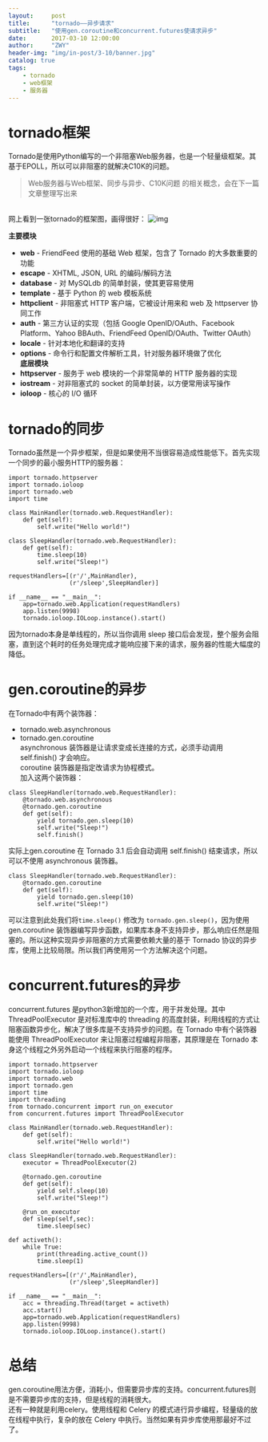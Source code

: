 ```yaml
---
layout:     post
title:      "tornado——异步请求"
subtitle:   "使用gen.coroutine和concurrent.futures使请求异步"
date:       2017-03-10 12:00:00
author:     "ZWY"
header-img: "img/in-post/3-10/banner.jpg"
catalog: true
tags:
    - tornado
    - web框架
    - 服务器
---
```

# tornado框架

Tornado是使用Python编写的一个非阻塞Web服务器，也是一个轻量级框架。其基于EPOLL，所以可以非阻塞的就解决C10K的问题。
>Web服务器与Web框架、同步与异步、C10K问题 的相关概念，会在下一篇文章整理写出来

<!-- more -->

<br> 网上看到一张tornado的框架图，画得很好：
![img](/img/in-post/3-10/3-10-1.png)

**主要模块**
* **web** - FriendFeed 使用的基础 Web 框架，包含了 Tornado 的大多数重要的功能
* **escape** - XHTML, JSON, URL 的编码/解码方法
* **database** - 对 MySQLdb 的简单封装，使其更容易使用
* **template** - 基于 Python 的 web 模板系统
* **httpclient** - 非阻塞式 HTTP 客户端，它被设计用来和 web 及 httpserver 协同工作
* **auth** - 第三方认证的实现（包括 Google OpenID/OAuth、Facebook Platform、Yahoo BBAuth、FriendFeed OpenID/OAuth、Twitter OAuth）
* **locale** - 针对本地化和翻译的支持
* **options** - 命令行和配置文件解析工具，针对服务器环境做了优化
<br> **底层模块**
* **httpserver** - 服务于 web 模块的一个非常简单的 HTTP 服务器的实现
* **iostream** - 对非阻塞式的 socket 的简单封装，以方便常用读写操作
* **ioloop** - 核心的 I/O 循环

# tornado的同步
Tornado虽然是一个异步框架，但是如果使用不当很容易造成性能低下。首先实现一个同步的最小服务HTTP的服务器：
```
import tornado.httpserver                         
import tornado.ioloop
import tornado.web
import time

class MainHandler(tornado.web.RequestHandler):
    def get(self):
        self.write("Hello world!")

class SleepHandler(tornado.web.RequestHandler):
    def get(self):
        time.sleep(10)
        self.write("Sleep!")

requestHandlers=[(r'/',MainHandler),
                 (r'/sleep',SleepHandler)]

if __name__ == "__main__":
    app=tornado.web.Application(requestHandlers)
    app.listen(9998)
    tornado.ioloop.IOLoop.instance().start()
```
因为tornado本身是单线程的，所以当你调用 sleep 接口后会发现，整个服务会阻塞，直到这个耗时的任务处理完成才能响应接下来的请求，服务器的性能大幅度的降低。

# gen.coroutine的异步
在Tornado中有两个装饰器：
* tornado.web.asynchronous
* tornado.gen.coroutine
<br> asynchronous 装饰器是让请求变成长连接的方式，必须手动调用 self.finish() 才会响应。
<br> coroutine 装饰器是指定改请求为协程模式。
<br> 加入这两个装饰器：
```
class SleepHandler(tornado.web.RequestHandler):
    @tornado.web.asynchronous
    @tornado.gen.coroutine
    def get(self):
        yield tornado.gen.sleep(10)
        self.write("Sleep!")
        self.finish()
```

实际上gen.coroutine 在 Tornado 3.1 后会自动调用 self.finish() 结束请求，所以可以不使用 asynchronous 装饰器。

```
class SleepHandler(tornado.web.RequestHandler):
    @tornado.gen.coroutine
    def get(self):
        yield tornado.gen.sleep(10)
        self.write("Sleep!")
```
可以注意到此处我们将`time.sleep()` 修改为 `tornado.gen.sleep()`，因为使用 gen.coroutine 装饰器编写异步函数，如果库本身不支持异步，那么响应任然是阻塞的。所以这种实现异步非阻塞的方式需要依赖大量的基于 Tornado 协议的异步库，使用上比较局限。所以我们再使用另一个方法解决这个问题。

# concurrent.futures的异步
concurrent.futures 是python3新增加的一个库，用于并发处理。其中 ThreadPoolExecutor 是对标准库中的 threading 的高度封装，利用线程的方式让阻塞函数异步化，解决了很多库是不支持异步的问题。在 Tornado 中有个装饰器能使用 ThreadPoolExecutor 来让阻塞过程编程非阻塞，其原理是在 Tornado 本身这个线程之外另外启动一个线程来执行阻塞的程序。

```
import tornado.httpserver
import tornado.ioloop
import tornado.web
import tornado.gen
import time
import threading
from tornado.concurrent import run_on_executor
from concurrent.futures import ThreadPoolExecutor

class MainHandler(tornado.web.RequestHandler):
    def get(self):
        self.write("Hello world!")

class SleepHandler(tornado.web.RequestHandler):
    executor = ThreadPoolExecutor(2)

    @tornado.gen.coroutine
    def get(self):
        yield self.sleep(10)
        self.write("Sleep!")

    @run_on_executor
    def sleep(self,sec):
        time.sleep(sec)

def activeth():
    while True:
        print(threading.active_count())
        time.sleep(1)

requestHandlers=[(r'/',MainHandler),
                 (r'/sleep',SleepHandler)]

if __name__ == "__main__":
    acc = threading.Thread(target = activeth)
    acc.start()
    app=tornado.web.Application(requestHandlers)
    app.listen(9998)
    tornado.ioloop.IOLoop.instance().start()
```

# 总结
gen.coroutine用法方便，消耗小，但需要异步库的支持。concurrent.futures则是不需要异步库的支持，但是线程的消耗很大。
<br> 还有一种就是利用celery。使用线程和 Celery 的模式进行异步编程，轻量级的放在线程中执行，复杂的放在 Celery 中执行。当然如果有异步库使用那最好不过了。
